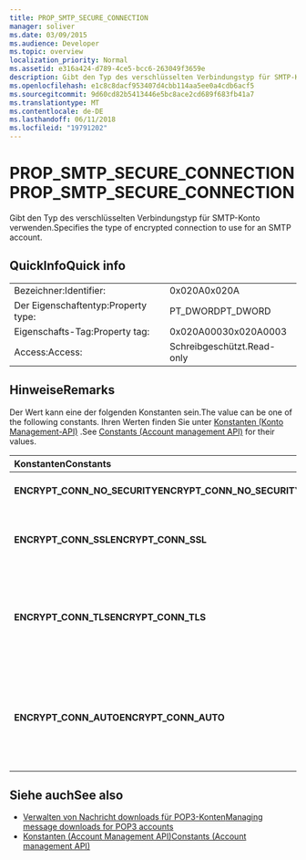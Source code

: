 ```yaml
---
title: PROP_SMTP_SECURE_CONNECTION
manager: soliver
ms.date: 03/09/2015
ms.audience: Developer
ms.topic: overview
localization_priority: Normal
ms.assetid: e316a424-d789-4ce5-bcc6-263049f3659e
description: Gibt den Typ des verschlüsselten Verbindungstyp für SMTP-Konto verwenden.
ms.openlocfilehash: e1c8c8dacf953407d4cbb114aa5ee0a4cdb6acf5
ms.sourcegitcommit: 9d60cd82b5413446e5bc8ace2cd689f683fb41a7
ms.translationtype: MT
ms.contentlocale: de-DE
ms.lasthandoff: 06/11/2018
ms.locfileid: "19791202"
---
```

# <a name="propsmtpsecureconnection"></a><span data-ttu-id="79b0f-103">PROP_SMTP_SECURE_CONNECTION</span><span class="sxs-lookup"><span data-stu-id="79b0f-103">PROP_SMTP_SECURE_CONNECTION</span></span>

<span data-ttu-id="79b0f-104">Gibt den Typ des verschlüsselten Verbindungstyp für SMTP-Konto verwenden.</span><span class="sxs-lookup"><span data-stu-id="79b0f-104">Specifies the type of encrypted connection to use for an SMTP account.</span></span>
  
## <a name="quick-info"></a><span data-ttu-id="79b0f-105">QuickInfo</span><span class="sxs-lookup"><span data-stu-id="79b0f-105">Quick info</span></span>

|||
|:-----|:-----|
|<span data-ttu-id="79b0f-106">Bezeichner:</span><span class="sxs-lookup"><span data-stu-id="79b0f-106">Identifier:</span></span>  <br/> |<span data-ttu-id="79b0f-107">0x020A</span><span class="sxs-lookup"><span data-stu-id="79b0f-107">0x020A</span></span>  <br/> |
|<span data-ttu-id="79b0f-108">Der Eigenschaftentyp:</span><span class="sxs-lookup"><span data-stu-id="79b0f-108">Property type:</span></span>  <br/> |<span data-ttu-id="79b0f-109">PT_DWORD</span><span class="sxs-lookup"><span data-stu-id="79b0f-109">PT_DWORD</span></span>  <br/> |
|<span data-ttu-id="79b0f-110">Eigenschafts-Tag:</span><span class="sxs-lookup"><span data-stu-id="79b0f-110">Property tag:</span></span>  <br/> |<span data-ttu-id="79b0f-111">0x020A0003</span><span class="sxs-lookup"><span data-stu-id="79b0f-111">0x020A0003</span></span>  <br/> |
|<span data-ttu-id="79b0f-112">Access:</span><span class="sxs-lookup"><span data-stu-id="79b0f-112">Access:</span></span>  <br/> |<span data-ttu-id="79b0f-113">Schreibgeschützt.</span><span class="sxs-lookup"><span data-stu-id="79b0f-113">Read-only</span></span>  <br/> |
   
## <a name="remarks"></a><span data-ttu-id="79b0f-114">Hinweise</span><span class="sxs-lookup"><span data-stu-id="79b0f-114">Remarks</span></span>

<span data-ttu-id="79b0f-115">Der Wert kann eine der folgenden Konstanten sein.</span><span class="sxs-lookup"><span data-stu-id="79b0f-115">The value can be one of the following constants.</span></span> <span data-ttu-id="79b0f-116">Ihren Werten finden Sie unter [Konstanten (Konto Management-API)](constants-account-management-api.md) .</span><span class="sxs-lookup"><span data-stu-id="79b0f-116">See [Constants (Account management API)](constants-account-management-api.md) for their values.</span></span> 
  
|<span data-ttu-id="79b0f-117">**Konstanten**</span><span class="sxs-lookup"><span data-stu-id="79b0f-117">**Constants**</span></span>|<span data-ttu-id="79b0f-118">**Beschreibung**</span><span class="sxs-lookup"><span data-stu-id="79b0f-118">**Description**</span></span>|
|:-----|:-----|
|<span data-ttu-id="79b0f-119">**ENCRYPT_CONN_NO_SECURITY**</span><span class="sxs-lookup"><span data-stu-id="79b0f-119">**ENCRYPT_CONN_NO_SECURITY**</span></span> <br/> |<span data-ttu-id="79b0f-120">Verwenden Sie keine Verschlüsselung.</span><span class="sxs-lookup"><span data-stu-id="79b0f-120">Do not use any encryption.</span></span>  <br/> |
|<span data-ttu-id="79b0f-121">**ENCRYPT_CONN_SSL**</span><span class="sxs-lookup"><span data-stu-id="79b0f-121">**ENCRYPT_CONN_SSL**</span></span> <br/> |<span data-ttu-id="79b0f-122">Verschlüsselung Secure Socket Layer (SSL) verwenden.</span><span class="sxs-lookup"><span data-stu-id="79b0f-122">Use Secure Socket Layer (SSL) encryption.</span></span>  <br/> |
|<span data-ttu-id="79b0f-123">**ENCRYPT_CONN_TLS**</span><span class="sxs-lookup"><span data-stu-id="79b0f-123">**ENCRYPT_CONN_TLS**</span></span> <br/> |<span data-ttu-id="79b0f-124">Verschlüsselung und Authentifizierung-Protokoll (Transport Layer Security, TLS) verwenden.</span><span class="sxs-lookup"><span data-stu-id="79b0f-124">Use Transport Layer Security (TLS) encryption and authentication protocol.</span></span>  <br/> |
|<span data-ttu-id="79b0f-125">**ENCRYPT_CONN_AUTO**</span><span class="sxs-lookup"><span data-stu-id="79b0f-125">**ENCRYPT_CONN_AUTO**</span></span> <br/> |<span data-ttu-id="79b0f-126">Automatisch erkennen Sie und die Verschlüsselungsmethode vom Mailserver unterstützt.</span><span class="sxs-lookup"><span data-stu-id="79b0f-126">Automatically detect and use the encryption method supported by the mail server.</span></span>  <br/> |
   
## <a name="see-also"></a><span data-ttu-id="79b0f-127">Siehe auch</span><span class="sxs-lookup"><span data-stu-id="79b0f-127">See also</span></span>

- [<span data-ttu-id="79b0f-128">Verwalten von Nachricht downloads für POP3-Konten</span><span class="sxs-lookup"><span data-stu-id="79b0f-128">Managing message downloads for POP3 accounts</span></span>](managing-message-downloads-for-pop3-accounts.md) 
- [<span data-ttu-id="79b0f-129">Konstanten (Account Management API)</span><span class="sxs-lookup"><span data-stu-id="79b0f-129">Constants (Account management API)</span></span>](constants-account-management-api.md)

